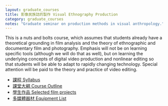 ```yaml
---
layout: graduate_courses
title: 影像民族誌的製作 Visual Ethnography Production
category: graduate_courses
notes: "Graduate seminar on production methods in visual anthropology."
---
```


This is a nuts and bolts course, which assumes that students already have a theoretical grounding in film analysis and the theory of ethnographic and documentary film and photography. Emphasis will not be on learning specific tools (although we will do that as well), but on learning the underlying concepts of digital video production and nonlinear editing so that students will be able to adapt to rapidly changing technology. Special attention will be paid to the theory and practice of video editing.


* [課程 Syllabus][syllabus]
* [課堂大綱 Course Outline][course_outline]
* [學生作品 Selected film projects]({{site.baseurl}}/student-films.markdown)
* [多媒體器材 Equipment List][equipment_list]

[syllabus]:https://docs.google.com/document/d/1SyWAi0sJ4CkCnDMglL8dubPHN1RHTC2plYVBTA2vhpk/pub
[course_outline]:https://docs.google.com/spreadsheet/pub?key=0AlIzY9pLiJVZdGJ6Rm1YaGp6ZE05b2YzZkVTSWhUSHc&single=true&gid=0&output=html

[equipment_list]:http://www.erc.ndhu.edu.tw/files/13-1048-37498.php

